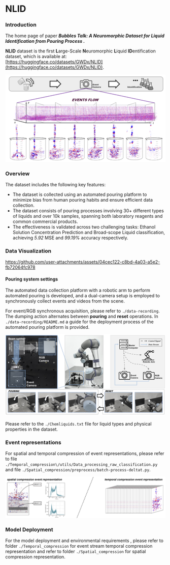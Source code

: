 # NLID

### Introduction

The home page of paper ***Bubbles Talk: A Neuromorphic Dataset for Liquid Identification from Pouring Process .***

**NLID** dataset is the first **L**arge-Scale **N**euromorphic **L**iquid **ID**entification dataset, which is available at: [https://huggingface.co/datasets/GWDx/NLID](https://huggingface.co/datasets/GWDx/NLID).

![1750346970420](image/Readme/1750346547321.png)

### Overview

The dataset includes the following key features:

* The dataset is collected using an automated pouring platform to minimize bias from human pouring habits and ensure efficient data collection.
* The dataset consists of pouring processes involving 30+ different types of liquids and over 10k samples, spanning both laboratory reagents and common commercial products.
* The effectiveness is validated across two challenging tasks: Ethanol Solution Concentration Prediction and Broad-scope Liquid classification,  achieving *5.92* MSE and *99.19%* accuracy respectively.

### Data Visualization

https://github.com/user-attachments/assets/04cec122-c8bd-4a03-a5e2-fb72064fc978

#### Pouring system settings

The automated data collection platform with a robotic arm to perform automated pouring is developed, and a dual-camera setup is employed to synchronously collect events and videos from the scene.

For event/RGB synchronous acquisition, please refer to ``./data-recording``. The dumping action alternates between **pouring** and **reset** operations.
In ``./data-recording/README.md`` a guide for the deployment process of the automated pouring platform is provided.

![1750775356233](image/Readme/1750775356233.png)

Please refer to the  ``./Chemliquids.txt``   file for liquid types and physical properties in the dataset.

### Event representations

For spatial and temporal compression of event representations, please refer to file ``./Temporal_compression\/utils/Data_processing_raw_classification.py`` and file ``./Spatial_compression/preprocess/batch-process-deltat.py``.

![1750831165216](image/Readme/1750831165216.png)

### Model Deployment

For the model deployment and environmental requirements , please refer to folder ``./Temporal_compression`` for event stream temporal compression representation and refer to folder ``./Spatial_compression`` for  spatial compression representation.
